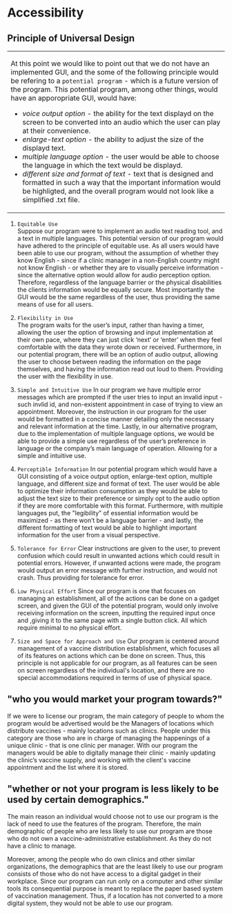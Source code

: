 # Accessibility

##  Principle of Universal Design

<table> <tr> <td>
  
 At this point we would like to point out that we do not have an implemented GUI, and the some of the following principle would be refering to a `potential program` - which is a future version of the program. This potential program, among other things, would have an apporopriate GUI, would have: 
  * *voice output option* - the ability for the text displayd on the screen to be converted into an audio which the user can play at their convenience.  
  * *enlarge-text option* - the ability to adjust the size of the displayd text.
  * *multiple language option* - the user would be able to choose the language in which the text would be displayd.
  * *different size and format of text* - text that is designed and formatted in such a way that the important information would be highligted, and the overall program would not look like a simplified .txt file.
  
</td> </tr> </table>

  1. `Equitable Use`  
Suppose our program were to implement an audio text reading tool, and a text in multiple languages. This potential version of our program would have adhered to the principle of equitable use. As all users would have been able to use our program, without the assumption of whether they know English - since if a clinic manager in a non-English country might not know English - or whether they are to visually perceive information - since the alternative option would allow for audio perception option. Therefore, regardless of the language barrier or the physical disabilities the clients information would be equally secure. Most importantly the GUI would be the same regardless of the user, thus providing the same means of use for all users.

  2. `Flexibility in Use`  
The program waits for the user’s input, rather than having a timer, allowing the user the option of browsing and input implementation at their own pace, where they can just click ‘next’ or ‘enter’ when they feel comfortable with the data they wrote down or received. Furthermore, in our potential program, there will be an option of audio output, allowing the user to choose between reading the information on the page themselves, and having the information read out loud to them. Providing the user with the flexibility in use.

  3. `Simple and Intuitive Use` 
In our program we have multiple error messages which are prompted if the user tries to input an invalid input - such invlid id, and non-existent appointment in case of trying to view an appointment. Moreover, the instruction in our program for the user would be formatted in a concise manner detailing only the necessary and relevant information at the time. Lastly, in our alternative program, due to the implementation of multiple language options, we would be able to provide a simple use regardless of the user’s preference in language or the company’s main language of operation. Allowing for a simple and intuitive use.

  4. `Perceptible Information` 
In our potential program which would have a GUI consisting of a voice output option, enlarge-text option, multiple language, and different size and format of text. The user would be able to optimize their information consumption as they would be able to adjust the text size to their preference or simply opt to the audio option if they are more comfortable with this format. Furthermore, with multiple languages put, the "legibility" of essential information would be maximized - as there won’t be a language barrier  - and lastly, the different formatting of text would be able to highlight important information for the user from a visual perspective.

  5. `Tolerance for Error` 
Clear instructions are given to the user, to prevent confusion which could result in unwanted actions which could result in potential errors. However, if unwanted actions were made, the program would output an error message with further instruction, and would not crash. Thus providing for tolerance for error.

  6. `Low Physical Effort` 
Since our program is one that focuses on managing an establishment, all of the actions can be done on a gadget screen, and given the GUI of the potential program, would only involve receiving information on the screen, inputting the required input once and ,giving it to the same page with a single button click. All which require minimal to no physical effort.

  7. `Size and Space for Approach and Use` 
Our program is centered around management of a vaccine distribution establishment, which focuses all of its features on actions which can be done on screen. Thus, this principle is not applicable for our program, as all features can be seen on screen regardless of the individual's location, and there are no special accommodations required in terms of use of physical space.


## "who you would market your program towards?"

If we were to license our program, the main category of people to whom the program would be advertised would be the Managers of locations which distribute vaccines - mainly locations such as clinics.  People under this category are those who are in charge of managing the happenings of a unique clinic - that is one clinic per manager. With our program the managers would be able to digitally manage their clinic - mainly updating the clinic’s vaccine supply, and working with the client's vaccine appointment and the list where it is stored.

## "whether or not your program is less likely to be used by certain demographics."

The main reason an individual would choose not to use our program is the lack of  need to use the features of the program. Therefore, the main demographic of people who are less likely to use our program are those who do not own a vaccine-administrative establishment. As they do not have a clinic to manage.

Moreover, among the people who do own clinics and other similar organizations, the demographics that are the least likely to use our program consists of those who do not have access to a digital gadget in their workplace. Since our program can run only on a computer and other similar tools its consequential purpose is meant to replace the paper based system of vaccination management. Thus, if a location has not converted to a more digital system, they would not be able to use our program.
